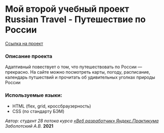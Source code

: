 # Мой второй учебный проект Russian Travel - Путешествие по России
[Ссылка на проект](https://zabolotskiyav.github.io/russian-travel/)

### Описание проекта
Адаптивный повествует о том, что путешествовать по России — прекрасно. На сайте можно посмотреть карты, погоду, расписание, календарь путшествий и прочитать об удивительных уголках природы России

### Используемые языки:
* HTML (flex, grid, кроссбраузерность)
* CSS (по стандарту БЭМ)

_Автор: студент 28 потока курса [«Веб разработчик» Яндекс.Практикума](https://praktikum.yandex.ru/profile/web/) Заболотский А.В._
__2021__
